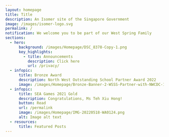 ```yaml
---
layout: homepage
title: Title
description: An Isomer site of the Singapore Government
image: /images/isomer-logo.svg
permalink: /
notification: We welcome you to be part of our West Spring Family
sections:
  - hero:
      background: /images/Homepage/DSC_8378-Copy-1.png
      key_highlights:
        - title: Announcements
          description: Click here
          url: /privacy/
  - infopic:
      title: Bronze Award
      description: North West Outstanding School Partner Award 2022
      image: /images/Homepage/Bronze-Banner-2-WSSS-Partner-with-NWCDC-1-1-scaled.png
  - infopic:
      title: SEA Games 2021 Gold
      description: Congratulations, Ms Teh Xiu Hong!
      button: Read
      url: /permalink
      image: /images/Homepage/IMG-20220518-WA0124.png
      alt: Image alt text
  - resources:
      title: Featured Posts
---
```

